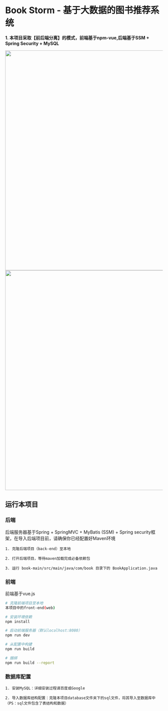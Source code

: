 # Book Storm - 基于大数据的图书推荐系统
  
  **1. 本项目采取【前后端分离】的模式，前端基于npm-vue,后端基于SSM + Spring Security + MySQL**
  
<img src="https://img-blog.csdnimg.cn/20190714001106538.png?x-oss-process=image/watermark,type_ZmFuZ3poZW5naGVpdGk,shadow_10,text_aHR0cHM6Ly9ibG9nLmNzZG4ubmV0L0hCS19NeVN1bW1lckNU,size_16,color_FFFFFF,t_70" width="700px"/>
  
<img src="https://img-blog.csdnimg.cn/20190714000720221.png?x-oss-process=image/watermark,type_ZmFuZ3poZW5naGVpdGk,shadow_10,text_aHR0cHM6Ly9ibG9nLmNzZG4ubmV0L0hCS19NeVN1bW1lckNU,size_16,color_FFFFFF,t_70" width="700px"/>
  
## 运行本项目

### 后端

后端服务器基于Spring + SpringMVC + MyBatis (SSM) + Spring security框架，在导入后端项目前，请确保你已经配置好Maven环境

```
1. 克隆后端项目（back-end）至本地

2. 打开后端项目，等待maven加载完成必备依赖包

3. 运行 book-main/src/main/java/com/book 目录下的 BookApplication.java
```


### 前端

前端基于vue.js

``` bash
# 克隆前端项目至本地
本项目中的front-end(web)

# 安装环境依赖
npm install

# 启动前端服务器（默认localhost:8080）
npm run dev

# 从配置中构建
npm run build

# 捆绑
npm run build --report
```

### 数据库配置

```
1. 安装MySQL：详细安装过程请百度或Google

2. 导入数据库结构配置：克隆本项目database文件夹下的sql文件，将其导入至数据库中（PS：sql文件包含了表结构和数据）
```
